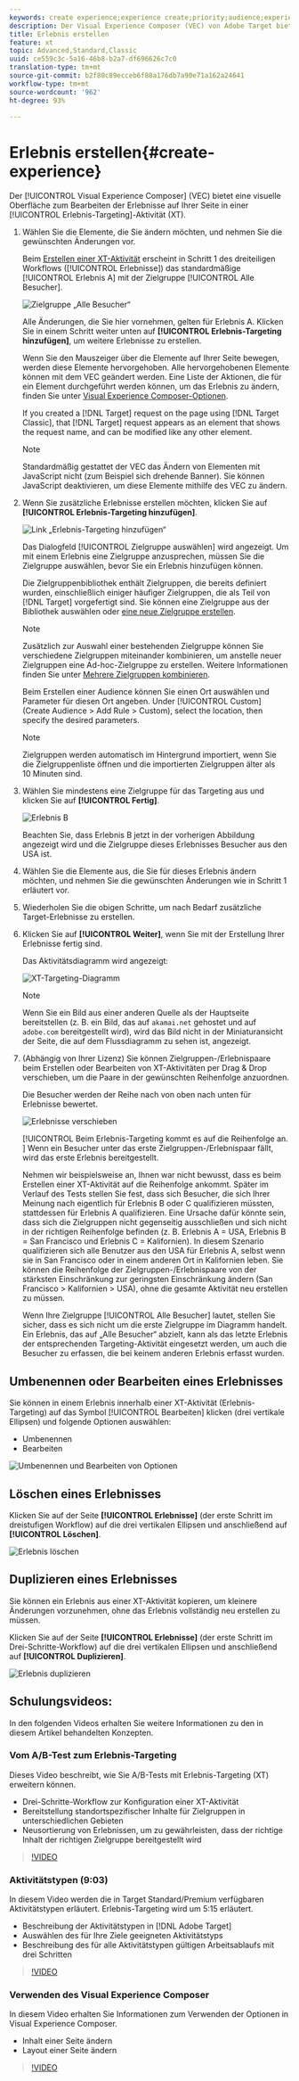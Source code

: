 ```yaml
---
keywords: create experience;experience create;priority;audience;experience;visual experience composer
description: Der Visual Experience Composer (VEC) von Adobe Target bietet eine visuelle Oberfläche zum Bearbeiten der Erlebnisse auf Ihrer Seite in einer Erlebnis-Targeting-Aktivität (XT).
title: Erlebnis erstellen
feature: xt
topic: Advanced,Standard,Classic
uuid: ce559c3c-5a16-46b8-b2a7-df696626c7c0
translation-type: tm+mt
source-git-commit: b2f80c89ecceb6f88a176db7a90e71a162a24641
workflow-type: tm+mt
source-wordcount: '962'
ht-degree: 93%

---
```



# Erlebnis erstellen{#create-experience}

Der [!UICONTROL Visual Experience Composer] (VEC) bietet eine visuelle Oberfläche zum Bearbeiten der Erlebnisse auf Ihrer Seite in einer [!UICONTROL Erlebnis-Targeting]-Aktivität (XT).

1. Wählen Sie die Elemente, die Sie ändern möchten, und nehmen Sie die gewünschten Änderungen vor.

   Beim [Erstellen einer XT-Aktivität](/help/c-activities/t-experience-target/t-xt-create/xt-create.md) erscheint in Schritt 1 des dreiteiligen Workflows ([!UICONTROL Erlebnisse]) das standardmäßige [!UICONTROL Erlebnis A] mit der Zielgruppe [!UICONTROL Alle Besucher].

   ![Zielgruppe „Alle Besucher“](/help/c-activities/t-experience-target/t-xt-create/assets/all-visitors.png)

   Alle Änderungen, die Sie hier vornehmen, gelten für Erlebnis A. Klicken Sie in einem Schritt weiter unten auf **[!UICONTROL Erlebnis-Targeting hinzufügen]**, um weitere Erlebnisse zu erstellen.

   Wenn Sie den Mauszeiger über die Elemente auf Ihrer Seite bewegen, werden diese Elemente hervorgehoben. Alle hervorgehobenen Elemente können mit dem VEC geändert werden. Eine Liste der Aktionen, die für ein Element durchgeführt werden können, um das Erlebnis zu ändern, finden Sie unter [Visual Experience Composer-Optionen](/help/c-experiences/c-visual-experience-composer/viztarget-options.md).

   If you created a [!DNL Target] request on the page using [!DNL Target Classic], that [!DNL Target] request appears as an element that shows the request name, and can be modified like any other element.

   >[!NOTE]
   >
   >Standardmäßig gestattet der VEC das Ändern von Elementen mit JavaScript nicht (zum Beispiel sich drehende Banner). Sie können JavaScript deaktivieren, um diese Elemente mithilfe des VEC zu ändern.

1. Wenn Sie zusätzliche Erlebnisse erstellen möchten, klicken Sie auf **[!UICONTROL Erlebnis-Targeting hinzufügen]**.

   ![Link „Erlebnis-Targeting hinzufügen“](/help/c-activities/t-experience-target/t-xt-create/assets/add-experience-targeting.png)

   Das Dialogfeld [!UICONTROL Zielgruppe auswählen] wird angezeigt. Um mit einem Erlebnis eine Zielgruppe anzusprechen, müssen Sie die Zielgruppe auswählen, bevor Sie ein Erlebnis hinzufügen können.

   Die Zielgruppenbibliothek enthält Zielgruppen, die bereits definiert wurden, einschließlich einiger häufiger Zielgruppen, die als Teil von [!DNL Target] vorgefertigt sind. Sie können eine Zielgruppe aus der Bibliothek auswählen oder [eine neue Zielgruppe erstellen](../../../c-target/c-audiences/audiences.md#concept_65BE870D290E412D8BBF557EEA67C271).

   >[!NOTE]
   >
   >Zusätzlich zur Auswahl einer bestehenden Zielgruppe können Sie verschiedene Zielgruppen miteinander kombinieren, um anstelle neuer Zielgruppen eine Ad-hoc-Zielgruppe zu erstellen. Weitere Informationen finden Sie unter [Mehrere Zielgruppen kombinieren](../../../c-target/combining-multiple-audiences.md#concept_A7386F1EA4394BD2AB72399C225981E5).

   Beim Erstellen einer Audience können Sie einen Ort auswählen und Parameter für diesen Ort angeben. Under [!UICONTROL Custom] (Create Audience > Add Rule > Custom), select the location, then specify the desired parameters.

   >[!NOTE]
   >
   >Zielgruppen werden automatisch im Hintergrund importiert, wenn Sie die Zielgruppenliste öffnen und die importierten Zielgruppen älter als 10 Minuten sind.

1. Wählen Sie mindestens eine Zielgruppe für das Targeting aus und klicken Sie auf **[!UICONTROL Fertig]**.

   ![Erlebnis B](/help/c-activities/t-experience-target/t-xt-create/assets/experience-b.png)

   Beachten Sie, dass Erlebnis B jetzt in der vorherigen Abbildung angezeigt wird und die Zielgruppe dieses Erlebnisses Besucher aus den USA ist.

1. Wählen Sie die Elemente aus, die Sie für dieses Erlebnis ändern möchten, und nehmen Sie die gewünschten Änderungen wie in Schritt 1 erläutert vor.

1. Wiederholen Sie die obigen Schritte, um nach Bedarf zusätzliche Target-Erlebnisse zu erstellen.

1. Klicken Sie auf **[!UICONTROL Weiter]**, wenn Sie mit der Erstellung Ihrer Erlebnisse fertig sind.

   Das Aktivitätsdiagramm wird angezeigt:

   ![XT-Targeting-Diagramm](/help/c-activities/t-experience-target/t-xt-create/assets/xt_diagram-new.png)

   >[!NOTE]
   >
   >Wenn Sie ein Bild aus einer anderen Quelle als der Hauptseite bereitstellen (z. B. ein Bild, das auf `akamai.net` gehostet und auf `adobe.com` bereitgestellt wird), wird das Bild nicht in der Miniaturansicht der Seite, die auf dem Flussdiagramm zu sehen ist, angezeigt.

1. (Abhängig von Ihrer Lizenz) Sie können Zielgruppen-/Erlebnispaare beim Erstellen oder Bearbeiten von XT-Aktivitäten per Drag &amp; Drop verschieben, um die Paare in der gewünschten Reihenfolge anzuordnen.

   Die Besucher werden der Reihe nach von oben nach unten für Erlebnisse bewertet.

   ![Erlebnisse verschieben](/help/c-activities/t-experience-target/t-xt-create/assets/move_experiences-new.png)

   [!UICONTROL Beim Erlebnis-Targeting kommt es auf die Reihenfolge an. ] Wenn ein Besucher unter das erste Zielgruppen-/Erlebnispaar fällt, wird das erste Erlebnis bereitgestellt.

   Nehmen wir beispielsweise an, Ihnen war nicht bewusst, dass es beim Erstellen einer XT-Aktivität auf die Reihenfolge ankommt. Später im Verlauf des Tests stellen Sie fest, dass sich Besucher, die sich Ihrer Meinung nach eigentlich für Erlebnis B oder C qualifizieren müssten, stattdessen für Erlebnis A qualifizieren. Eine Ursache dafür könnte sein, dass sich die Zielgruppen nicht gegenseitig ausschließen und sich nicht in der richtigen Reihenfolge befinden (z. B. Erlebnis A = USA, Erlebnis B = San Francisco und Erlebnis C = Kalifornien). In diesem Szenario qualifizieren sich alle Benutzer aus den USA für Erlebnis A, selbst wenn sie in San Francisco oder in einem anderen Ort in Kalifornien leben. Sie können die Reihenfolge der Zielgruppen-/Erlebnispaare von der stärksten Einschränkung zur geringsten Einschränkung ändern (San Francisco > Kalifornien > USA), ohne die gesamte Aktivität neu erstellen zu müssen.

   Wenn Ihre Zielgruppe [!UICONTROL Alle Besucher] lautet, stellen Sie sicher, dass es sich nicht um die erste Zielgruppe im Diagramm handelt. Ein Erlebnis, das auf „Alle Besucher“ abzielt, kann als das letzte Erlebnis der entsprechenden Targeting-Aktivität eingesetzt werden, um auch die Besucher zu erfassen, die bei keinem anderen Erlebnis erfasst wurden.

## Umbenennen oder Bearbeiten eines Erlebnisses

Sie können in einem Erlebnis innerhalb einer XT-Aktivität (Erlebnis-Targeting) auf das Symbol [!UICONTROL Bearbeiten] klicken (drei vertikale Ellipsen) und folgende Optionen auswählen:

* Umbenennen
* Bearbeiten

![Umbenennen und Bearbeiten von Optionen](/help/c-activities/t-experience-target/t-xt-create/assets/experience_edit-new.png)

## Löschen eines Erlebnisses

Klicken Sie auf der Seite **[!UICONTROL Erlebnisse]** (der erste Schritt im dreistufigen Workflow) auf die drei vertikalen Ellipsen und anschließend auf **[!UICONTROL Löschen]**.

![Erlebnis löschen](/help/c-activities/t-experience-target/t-xt-create/assets/delete-experience.png)

## Duplizieren eines Erlebnisses

Sie können ein Erlebnis aus einer XT-Aktivität kopieren, um kleinere Änderungen vorzunehmen, ohne das Erlebnis vollständig neu erstellen zu müssen.

Klicken Sie auf der Seite **[!UICONTROL Erlebnisse]** (der erste Schritt im Drei-Schritte-Workflow) auf die drei vertikalen Ellipsen und anschließend auf **[!UICONTROL Duplizieren]**.

![Erlebnis duplizieren](/help/c-activities/t-experience-target/t-xt-create/assets/duplicate_experience-new.png)

## Schulungsvideos:

In den folgenden Videos erhalten Sie weitere Informationen zu den in diesem Artikel behandelten Konzepten.

### Vom A/B-Test zum Erlebnis-Targeting

Dieses Video beschreibt, wie Sie A/B-Tests mit Erlebnis-Targeting (XT) erweitern können.

* Drei-Schritte-Workflow zur Konfiguration einer XT-Aktivität
* Bereitstellung standortspezifischer Inhalte für Zielgruppen in unterschiedlichen Gebieten
* Neusortierung von Erlebnissen, um zu gewährleisten, dass der richtige Inhalt der richtigen Zielgruppe bereitgestellt wird

>[!VIDEO](https://video.tv.adobe.com/v/22418/)

### Aktivitätstypen (9:03)

In diesem Video werden die in Target Standard/Premium verfügbaren Aktivitätstypen erläutert. Erlebnis-Targeting wird um 5:15 erläutert.

* Beschreibung der Aktivitätstypen in [!DNL Adobe Target]
* Auswählen des für Ihre Ziele geeigneten Aktivitätstyps
* Beschreibung des für alle Aktivitätstypen gültigen Arbeitsablaufs mit drei Schritten

>[!VIDEO](https://video.tv.adobe.com/v/17386)

### Verwenden des Visual Experience Composer

In diesem Video erhalten Sie Informationen zum Verwenden der Optionen in Visual Experience Composer.

* Inhalt einer Seite ändern
* Layout einer Seite ändern

>[!VIDEO](https://video.tv.adobe.com/v/17399)